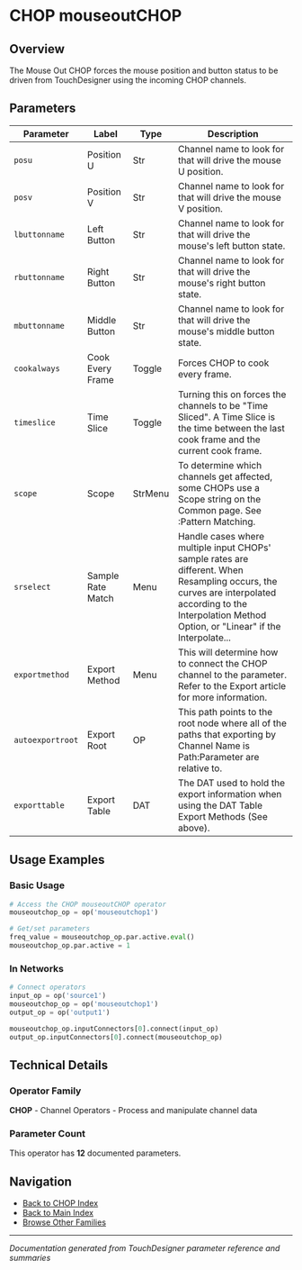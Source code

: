 # CHOP mouseoutCHOP

## Overview

The Mouse Out CHOP forces the mouse position and button status to be driven from TouchDesigner using the incoming CHOP channels.

## Parameters

| Parameter | Label | Type | Description |
|-----------|-------|------|-------------|
| `posu` | Position U | Str | Channel name to look for that will drive the mouse U position. |
| `posv` | Position V | Str | Channel name to look for that will drive the mouse V position. |
| `lbuttonname` | Left Button | Str | Channel name to look for that will drive the mouse's left button state. |
| `rbuttonname` | Right Button | Str | Channel name to look for that will drive the mouse's right button state. |
| `mbuttonname` | Middle Button | Str | Channel name to look for that will drive the mouse's middle button state. |
| `cookalways` | Cook Every Frame | Toggle | Forces CHOP to cook every frame. |
| `timeslice` | Time Slice | Toggle | Turning this on forces the channels to be "Time Sliced".  A Time Slice is the time between the last cook frame and the current cook frame. |
| `scope` | Scope | StrMenu | To determine which channels get affected, some CHOPs use a Scope string on the Common page. See :Pattern Matching. |
| `srselect` | Sample Rate Match | Menu | Handle cases where multiple input CHOPs' sample rates are different. When Resampling occurs, the curves are interpolated according to the Interpolation Method Option, or "Linear" if the Interpolate... |
| `exportmethod` | Export Method | Menu | This will determine how to connect the CHOP channel to the parameter. Refer to the Export article for more information. |
| `autoexportroot` | Export Root | OP | This path points to the root node where all of the paths that exporting by Channel Name is Path:Parameter are relative to. |
| `exporttable` | Export Table | DAT | The DAT used to hold the export information when using the DAT Table Export Methods (See above). |

## Usage Examples

### Basic Usage

```python
# Access the CHOP mouseoutCHOP operator
mouseoutchop_op = op('mouseoutchop1')

# Get/set parameters
freq_value = mouseoutchop_op.par.active.eval()
mouseoutchop_op.par.active = 1
```

### In Networks

```python
# Connect operators
input_op = op('source1')
mouseoutchop_op = op('mouseoutchop1')
output_op = op('output1')

mouseoutchop_op.inputConnectors[0].connect(input_op)
output_op.inputConnectors[0].connect(mouseoutchop_op)
```

## Technical Details

### Operator Family

**CHOP** - Channel Operators - Process and manipulate channel data

### Parameter Count

This operator has **12** documented parameters.

## Navigation

- [Back to CHOP Index](../CHOP/CHOP_INDEX.md)
- [Back to Main Index](../OPERATORS_INDEX.md)
- [Browse Other Families](../OPERATORS_INDEX.md#quick-navigation)

---
*Documentation generated from TouchDesigner parameter reference and summaries*
